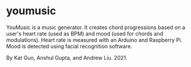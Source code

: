 # youmusic

YouMusic is a music generator. It creates chord progressions based on a user's heart rate (used as BPM) and mood (used for chords and modulations).
Heart rate is measured with an Arduino and Raspberry Pi.
Mood is detected using facial recognition software.

By Kat Guo, Anshul Gupta, and Andrew Liu. 2021.
